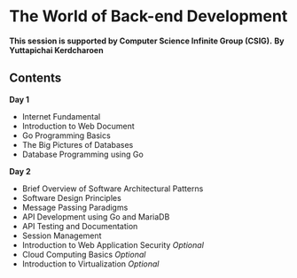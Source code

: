 # The World of Back-end Development
**This session is supported by Computer Science Infinite Group (CSIG).**
**By Yuttapichai Kerdcharoen**


## Contents
**Day 1**
* Internet Fundamental
* Introduction to Web Document
* Go Programming Basics
* The Big Pictures of Databases
* Database Programming using Go

**Day 2**
* Brief Overview of Software Architectural Patterns
* Software Design Principles
* Message Passing Paradigms
* API Development using Go and MariaDB
* API Testing and Documentation
* Session Management
* Introduction to Web Application Security *Optional*
* Cloud Computing Basics *Optional*
* Introduction to Virtualization *Optional*